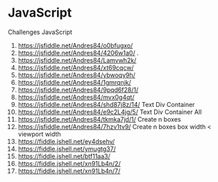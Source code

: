 # JavaScript
Challenges JavaScript

 1. https://jsfiddle.net/Andres84/o0bfugxo/
 2. https://jsfiddle.net/Andres84/4206w1a0/ . 
 3. https://jsfiddle.net/Andres84/Lamvwh2k/
 4. https://jsfiddle.net/Andres84/xt69cqcw/
 5. https://jsfiddle.net/Andres84/ybwoqy9h/
 6. https://jsfiddle.net/Andres84/1gmrqnjk/
 7. https://jsfiddle.net/Andres84/9pqd6f28/1/
 8. https://jsfiddle.net/Andres84/mvx0g4qt/
 9. https://jsfiddle.net/Andres84/shd87j8z/14/ Text Div Container
 10. https://jsfiddle.net/Andres84/e9c2L4jg/5/ Text Div Container All
 11. https://jsfiddle.net/Andres84/tkmka7jd/1/ Create n boxes 
 12. https://jsfiddle.net/Andres84/7hzv1tv9/  Create n boxes  box width < viewport width
 13. https://fiddle.jshell.net/ey4dsehv/ 
 14. https://fiddle.jshell.net/ymugtg37/ 
 15. https://fiddle.jshell.net/btf11aa3/ 
 16. https://fiddle.jshell.net/xn91Lb4n/2/
 17. https://fiddle.jshell.net/xn91Lb4n/7/
